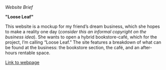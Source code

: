 *Website Brief*

**"Loose Leaf"**

This website is a mockup for my friend’s dream business, which she hopes to make a reality one day (*consider this an informal copyright on the business idea*). She wants to open a hybrid bookstore-café, which for the project, I’m calling “Loose Leaf.” The site features a breakdown of what can be found at the business: the bookstore section, the café, and an after-hours rentable space.

[Link to webpage](https://cap-alt-delete.github.io/website-portfolio-2021spring/)

